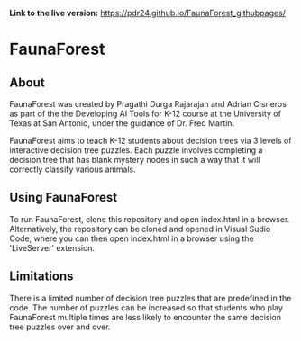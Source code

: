 __Link to the live version:__ https://pdr24.github.io/FaunaForest_githubpages/

# FaunaForest

## About

FaunaForest was created by Pragathi Durga Rajarajan and Adrian Cisneros as part of the the Developing AI Tools for K-12 course at the University of Texas at San Antonio, under the guidance of Dr. Fred Martin. 

FaunaForest aims to teach K-12 students about decision trees via 3 levels of interactive decision tree puzzles. Each puzzle involves completing a decision tree that has blank mystery nodes in such a way that it will correctly classify various animals. 

## Using FaunaForest 

To run FaunaForest, clone this repository and open index.html in a browser. Alternatively, the repository can be cloned and opened in Visual Sudio Code, where you can then open index.html in a browser using the 'LiveServer' extension.

## Limitations 

There is a limited number of decision tree puzzles that are predefined in the code. The number of puzzles can be increased so that students who play FaunaForest multiple times are less likely to encounter the same decision tree puzzles over and over. 